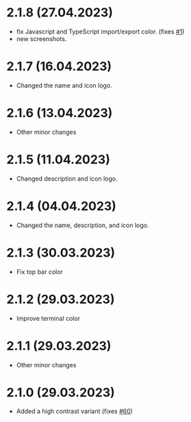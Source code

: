 # 2.1.8 (27.04.2023)

- fix Javascript and TypeScript import/export color. (fixes [#1](https://github.com/andreluis-oliveira/vscode-luminescence-theme/issues/1))
- new screenshots.

# 2.1.7 (16.04.2023)

- Changed the name and icon logo.

# 2.1.6 (13.04.2023)

- Other minor changes

# 2.1.5 (11.04.2023)

- Changed description and icon logo.

# 2.1.4 (04.04.2023)

- Changed the name, description, and icon logo.

# 2.1.3 (30.03.2023)

- Fix top bar color

# 2.1.2 (29.03.2023)

- Improve terminal color

# 2.1.1 (29.03.2023)

- Other minor changes

# 2.1.0 (29.03.2023)

- Added a high contrast variant (fixes [#60](https://github.com/whizkydee/vscode-palenight-theme/issues/60))
